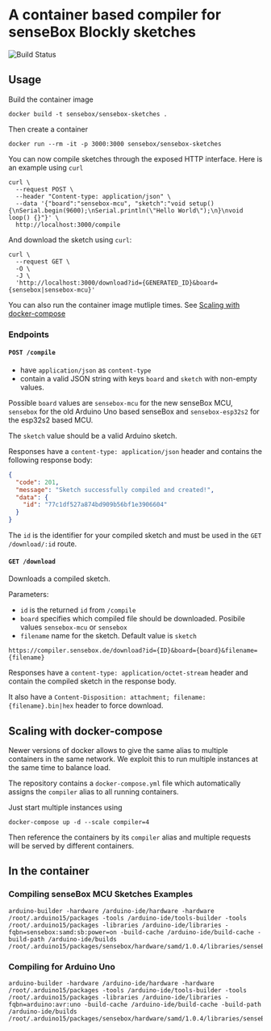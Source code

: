 # A container based compiler for senseBox Blockly sketches

![Build Status](https://github.com/sensebox/sensebox-sketches/actions/workflows/registry-build-publish.yaml/badge.svg)

## Usage

Build the container image

    docker build -t sensebox/sensebox-sketches .

Then create a container

    docker run --rm -it -p 3000:3000 sensebox/sensebox-sketches

You can now compile sketches through the exposed HTTP interface. Here is an example using `curl`

    curl \
      --request POST \
      --header "Content-type: application/json" \
      --data '{"board":"sensebox-mcu", "sketch":"void setup() {\nSerial.begin(9600);\nSerial.println(\"Hello World\");\n}\nvoid loop() {}"}' \
      http://localhost:3000/compile

And download the sketch using `curl`:

    curl \
      --request GET \
      -O \
      -J \
      'http://localhost:3000/download?id={GENERATED_ID}&board={sensebox|sensebox-mcu}'

You can also run the container image mutliple times. See [Scaling with docker-compose](#scaling-with-docker-compose)

### Endpoints

#### `POST /compile`

- have `application/json` as `content-type`
- contain a valid JSON string with keys `board` and `sketch` with non-empty values.

Possible `board` values are `sensebox-mcu` for the new senseBox MCU, `sensebox` for the old Arduino Uno based senseBox and `sensebox-esp32s2` for the esp32s2 based MCU.

The `sketch` value should be a valid Arduino sketch.

Responses have a `content-type: application/json` header and contains the following response body:

```json
{
  "code": 201,
  "message": "Sketch successfully compiled and created!",
  "data": {
    "id": "77c1df527a874bd909b56bf1e3906604"
  }
}
```

The `id` is the identifier for your compiled sketch and must be used in the `GET /download/:id` route.

#### `GET /download`

Downloads a compiled sketch.

Parameters:

- `id` is the returned `id` from `/compile`
- `board` specifies which compiled file should be downloaded. Posibile values `sensebox-mcu` or `sensebox`
- `filename` name for the sketch. Default value is `sketch`

```
https://compiler.sensebox.de/download?id={ID}&board={board}&filename={filename}
```

Responses have a `content-type: application/octet-stream` header and contain the compiled sketch in the response body.

It also have a `Content-Disposition: attachment; filename:{filename}.bin|hex` header to force download.

## Scaling with docker-compose

Newer versions of docker allows to give the same alias to multiple containers in the same network. We exploit this to run multiple instances at the same time to balance load.

The repository contains a `docker-compose.yml` file which automatically assigns the `compiler` alias to all running containers.

Just start multiple instances using

    docker-compose up -d --scale compiler=4

Then reference the containers by its `compiler` alias and multiple requests will be served by different containers.

## In the container

### Compiling senseBox MCU Sketches Examples

    arduino-builder -hardware /arduino-ide/hardware -hardware /root/.arduino15/packages -tools /arduino-ide/tools-builder -tools /root/.arduino15/packages -libraries /arduino-ide/libraries -fqbn=sensebox:samd:sb:power=on -build-cache /arduino-ide/build-cache -build-path /arduino-ide/builds /root/.arduino15/packages/sensebox/hardware/samd/1.0.4/libraries/senseBox/examples/Blink/Blink.ino

### Compiling for Arduino Uno

    arduino-builder -hardware /arduino-ide/hardware -hardware /root/.arduino15/packages -tools /arduino-ide/tools-builder -tools /root/.arduino15/packages -libraries /arduino-ide/libraries -fqbn=arduino:avr:uno -build-cache /arduino-ide/build-cache -build-path /arduino-ide/builds /root/.arduino15/packages/sensebox/hardware/samd/1.0.4/libraries/senseBox/examples/Blink/Blink.ino
